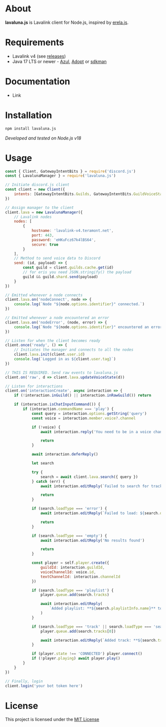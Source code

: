 # About

**lavaluna.js** is Lavalink client for Node.js, inspired by [erela.js](https://github.com/MenuDocs/erela.js).

# Requirements

-   Lavalink v4 (see [releases](https://github.com/lavalink-devs/Lavalink/releases))
-   Java 17 LTS or newer - [Azul](https://www.azul.com/downloads/zulu-community/?architecture=x86-64-bit&package=jdk), [Adopt](https://adoptopenjdk.net/) or [sdkman](https://sdkman.io/install)

# Documentation

-   Link

# Installation

```bash
npm install lavaluna.js
```

_Developed and tested on Node.js v18_

# Usage

```js
const { Client, GatewayIntentBits } = require('discord.js')
const { LavalunaManager } = require('lavaluna.js')

// Initiate discord.js client
const client = new Client({
    intents: [GatewayIntentBits.Guilds, GatewayIntentBits.GuildVoiceStates]
})

// Assign manager to the client
client.lava = new LavalunaManager({
    // Lavalink nodes
    nodes: [
        {
            hostname: 'lavalink-v4.teramont.net',
            port: 443,
            password: 'eHKuFcz67k4lBS64',
            secure: true
        }
    ],
    // Method to send voice data to Discord
    send: (id, payload) => {
        const guild = client.guilds.cache.get(id)
        // for eris you need JSON.stringify() the payload
        guild && guild.shard.send(payload)
    }
})

// Emitted whenever a node connects
client.lava.on('nodeConnect', node => {
    console.log(`Node "${node.options.identifier}" connected.`)
})

// Emitted whenever a node encountered an error
client.lava.on('nodeError', (node, error) => {
    console.log(`Node "${node.options.identifier}" encountered an error: ${error.message}.`)
})

// Listen for when the client becomes ready
client.once('ready', () => {
    // Initiates the manager and connects to all the nodes
    client.lava.init(client.user.id)
    console.log(`Logged in as ${client.user.tag}`)
})

// THIS IS REQUIRED. Send raw events to lavaluna.js
client.on('raw', d => client.lava.updateVoiceState(d))

// Listen for interactions
client.on('interactionCreate', async interaction => {
    if (!interaction.inGuild() || interaction.inRawGuild()) return

    if (interaction.isChatInputCommand()) {
        if (interaction.commandName === 'play') {
            const query = interaction.options.getString('query')
            const voice = interaction.member.voice?.channel

            if (!voice) {
                await interaction.reply('You need to be in a voice channel to use this command!')

                return
            }

            await interaction.deferReply()

            let search

            try {
                search = await client.lava.search({ query })
            } catch (err) {
                await interaction.editReply(`Failed to search for tracks: ${err.message}`)

                return
            }

            if (search.loadType === 'error') {
                await interaction.editReply(`Failed to load: ${search.data.message}`)

                return
            }

            if (search.loadType === 'empty') {
                await interaction.editReply('No results found')

                return
            }

            const player = self.player.create({
                guildId: interaction.guildId,
                voiceChannelId: voice.id,
                textChannelId: interaction.channelId
            })

            if (search.loadType === 'playlist') {
                player.queue.add(search.tracks)

                await interaction.editReply(
                    `Added playlist: **${search.playlistInfo.name}** to the queue (${search.tracks.length} tracks)`
                )
            }

            if (search.loadType === 'track' || search.loadType === 'search') {
                player.queue.add(search.tracks[0])

                await interaction.editReply(`Added track: **${search.tracks[0].info.title}** to the queue`)
            }

            if (player.state !== 'CONNECTED') player.connect()
            if (!player.playing) await player.play()
        }
    }
})

// Finally, login
client.login('your bot token here')
```

# License

This project is licensed under the [MIT License](https://github.com/LacunaHub/lavaluna.js/blob/master/LICENSE)
